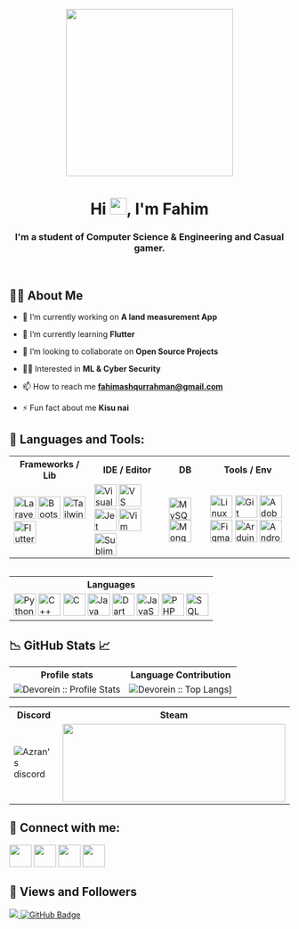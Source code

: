 <p align="center">
  <img width="300" src="https://i.imgur.com/bVQTPb4.png"">
<!-- <p align="center">
  <a href="https://b14ck0ps.github.io">https://b14ck0ps.github.io</a>
  
</p> -->
</p>

<h1 align="center">Hi <img src="https://raw.githubusercontent.com/MartinHeinz/MartinHeinz/master/wave.gif" width="30px">, I'm Fahim</h1>
<h3 align="center">I'm a student of Computer Science & Engineering and Casual gamer.</h3>
<br>

## 🙋‍♂️ About Me

- 🔭 I’m currently working on **A land measurement App**

- 🌱 I’m currently learning **Flutter**

- 👯 I’m looking to collaborate on **Open Source Projects**

- 🧑‍💻 Interested in **ML & Cyber Security**

- 📫 How to reach me **fahimashqurrahman@gmail.com**

- ⚡ Fun fact about me **Kisu nai**

## 🚀 Languages and Tools:

<table style="margin: auto; margin-bottom: 15px;">
  <tr>
    <th style="text-align: center;">Frameworks / Lib</th>
    <th style="text-align: center;">IDE / Editor</th>
    <th style="text-align: center;">DB</th>
    <th style="text-align: center;">Tools / Env</th>
  </tr>
  <tr>
    <td>
      <!-- frameworks -->
      <img width="40" src="https://i.imgur.com/w9WD01E.png" alt="Laravel">
      <img width="40" src="https://i.imgur.com/GmFD4wf.png" alt="Bootstrap">
      <img width="40" src="https://i.imgur.com/K6unb19.png" alt="Tailwind">
      <img width="40" src="https://i.imgur.com/TliCb8o.png" alt="Flutter">
    </td>
    <td>
      <!-- IDE -->
      <img width="40" src="https://i.imgur.com/xPCHbol.png" alt="Visual Studio">
      <img width="40" src="https://i.imgur.com/o2eJwjS.png" alt="VS code">
      <img width="40" src="https://i.imgur.com/8RAcHjp.png" alt="Jet Brains">
      <img width="40" src="https://i.imgur.com/mOtZXCc.png" alt="Vim">
      <img width="40" src="https://i.imgur.com/C6XhrQi.png" alt="Sublime Text">
    </td>
    <td>
      <!-- db -->
      <img width="40" src="https://i.imgur.com/VFIL02m.png" alt="MySQL">
      <img width="40" src="https://i.imgur.com/3GSletB.png" alt="MongoDB">
    </td>
    <td>
      <!-- tools -->
      <img width="40" src="https://i.imgur.com/BcRZwi0.png" alt="Linux">
      <img width="40" src="https://i.imgur.com/67tIoa4.png" alt="Git">
      <img width="40" src="https://i.imgur.com/mCUiCIm.png" alt="Adobe">
      <img width="40" src="https://i.imgur.com/bQNLVwH.png" alt="Figma">
      <img width="40" src="https://i.imgur.com/X5e0bWR.png" alt="Arduino">
      <img width="40" src="https://i.imgur.com/wOhq2gN.png" alt="Android Studio">
    </td>
  </tr>
</table>
<br>
<table style="margin: auto; margin-bottom: 15px;">
  <tr>
    <th style="text-align: center;">Languages</th>
  </tr>
  <tr>
    <td>
      <!-- Languages -->
      <img width="40" src="https://i.imgur.com/fBbDhL8.png" alt="Python">
      <img width="40" src="https://i.imgur.com/ebIT2kU.png" alt="C++">
      <img width="40" src="https://i.imgur.com/XvIHNB6.png" alt="C">
      <img width="40" src="https://i.imgur.com/gQcqAZL.png" alt="Java">
      <img width="40" src="https://i.imgur.com/mwfXKr5.png" alt="Dart">
      <img width="40" src="https://i.imgur.com/7IIHixI.png" alt="JavaScript">
      <img width="40" src="https://i.imgur.com/2zauUAo.png" alt="PHP">
      <img width="40" src="https://i.imgur.com/RcFhqDv.png" alt="SQL">
    </td>
</table>

## 📉 GitHub Stats 📈

<p align="center">
   <table>
      <tr>
       <th>Profile stats  </th>
       <th>Language Contribution</th>
     </tr>
      <tr>
       <td><img alt="Devorein :: Profile Stats" src="https://github-readme-stats.vercel.app/api?username=AshFahim&show_icons=true&theme=transparent"> </td>
       <td><img alt="Devorein :: Top Langs]" src="https://github-readme-stats.vercel.app/api/top-langs/?username=AshFahim&langs_count=10&theme=transparent&layout=compact&hide=html"> </td>
     </tr>
   </table>
</p>

<table>
  <tr>
    <th>Discord</th>
    <th>Steam</th>
  </tr>
  <tr>
    <td>
      <a href="https://discordapp.com/users/473137017757368322">
        <img align="left" alt="Azran's discord" src="https://discord.c99.nl/widget/theme-4/473137017757368322.png" />
      </a>
    </td>
    <td>
      <a href="https://steamcommunity.com/id/fox_kid/">
        <img width="400" height="140" src="https://card.yuy1n.io/card/76561198952313546/dark,en,badge,bg-game">
      </a>
    </td>
  </tr>
</table>

## 🤝 Connect with me:

<p align="left">

<a href = "https://www.instagram.com/ash_fahim/?hl=en"><img width="40" src="https://i.imgur.com/0ojFWxF.png"/></a>
<a href = "https://twitter.com/ash_fahimm"><img width="40" src="https://i.imgur.com/SUt0wNJ.png"/></a>
<a href = "https://www.linkedin.com/in/ash-fahim/"><img width="40" src="https://i.imgur.com/GwTd8Sf.png"/></a>
<a href = "https://discordapp.com/users/473137017757368322/"><img width="40" src="https://i.imgur.com/2WvJKWk.png"/></a>

</p>

## 🫥 Views and Followers

<a href="https://github.com/Meghna-DAS/github-profile-views-counter">
    <img src="https://komarev.com/ghpvc/?username=AshFahim">
</a>
<a href="https://github.com/AshFahim?tab=followers"><img src="https://img.shields.io/github/followers/AshFahim?label=Followers&style=social" alt="GitHub Badge"></a>



